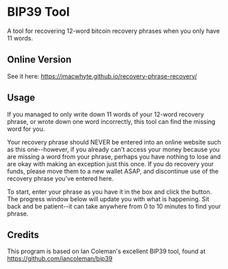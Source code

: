 # BIP39 Tool

A tool for recovering 12-word bitcoin recovery phrases when you only have 11 words.

## Online Version

See it here: https://jmacwhyte.github.io/recovery-phrase-recovery/

## Usage

If you managed to only write down 11 words of your 12-word recovery phrase, or wrote down one word incorrectly, this tool can find the missing word for you.

Your recovery phrase should NEVER be entered into an online website such as this one--however, if you already can't access your money because you are missing a word from your phrase, perhaps you have nothing to lose and are okay with making an exception just this once. If you do recovery your funds, please move them to a new wallet ASAP, and discontinue use of the recovery phrase you've entered here.

To start, enter your phrase as you have it in the box and click the button. The progress window below will update you with what is happening. Sit back and be patient--it can take anywhere from 0 to 10 minutes to find your phrase.

## Credits

This program is based on Ian Coleman's excellent BIP39 tool, found at https://github.com/iancoleman/bip39